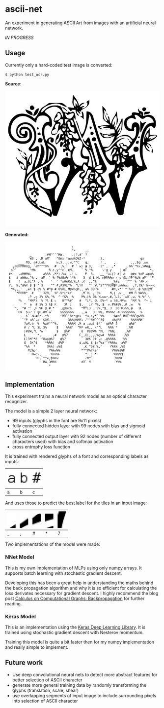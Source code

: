 # ascii-net

An experiment in generating ASCII Art from images with an artificial neural network.

_IN PROGRESS_

## Usage ##

Currently only a hard-coded test image is converted:

    $ python test_ocr.py

**Source:**

![source image](/test/test_image_w.png?raw=true)

**Generated:**

![screenshot](/docs/screenshot.png?raw=true)

## Implementation ##

This experiment trains a neural network model as an optical character recognizer.

The model is a simple 2 layer neural network:

* 99 inputs (glyphs in the font are 9x11 pixels)
* fully connected hidden layer with 99 nodes with bias and sigmoid activation
* fully connected output layer with 92 nodes (number of different characters used) with bias and softmax activation
* cross entrophy loss function

It is trained with rendered glyphs of a font and corresponding labels as inputs:

![a](/docs/glyph_a.png?raw=true) | ![b](/docs/glyph_b.png?raw=true) | ![#](/docs/glyph_hash.png?raw=true)
---------------------------------|----------------------------------|------------------------------------
a                                | b                                | c

And uses those to predict the best label for the tiles in an input image:

![_](/docs/tile_00_underline.png?raw=true) | ![,](/docs/tile_01_comma.png?raw=true) | ![#](/docs/tile_02_hash.png?raw=true) | ![*](/docs/tile_03_star.png?raw=true) | ![7](/docs/tile_04_7.png?raw=true)
---|---|---|---|---
\_ |,  |#  |\* |7

Two implementations of the model were made:

### NNet Model ###

This is my own implementation of MLPs using only numpy arrays. It supports batch learning with stochastic gradient descent.

Developing this has been a great help in understanding the maths behind the back propagation algorithm and why it is so efficient for calculating the loss derivates necessary for gradient descent. I highly recommend the blog post [Calculus on Computational Graphs: Backpropagation](http://colah.github.io/posts/2015-08-Backprop/) for further reading.

### Keras Model ###

This is an implementation using the [Keras Deep Learning Library](http://keras.io/). It is trained using stochastic gradient descent with Nesterov momentum.

Training this model is quite a bit faster then for my numpy implementation and really simple to implement.

## Future work ##

* Use deep convolutional neural nets to detect more abstract features for better selection of ASCII character
* generate more general training data by randomly transforming the glyphs (translation, scale, shear)
* use overlapping segments of input image to include surrounding pixels into selection of ASCII character

